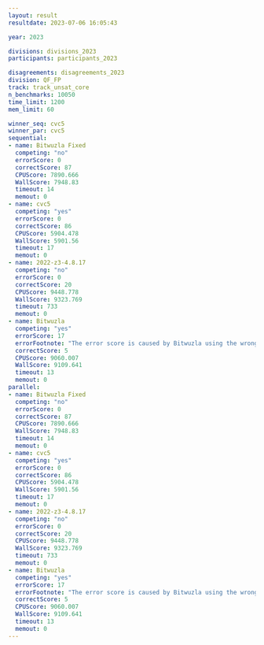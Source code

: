 ```yaml
---
layout: result
resultdate: 2023-07-06 16:05:43

year: 2023

divisions: divisions_2023
participants: participants_2023

disagreements: disagreements_2023
division: QF_FP
track: track_unsat_core
n_benchmarks: 10050
time_limit: 1200
mem_limit: 60

winner_seq: cvc5
winner_par: cvc5
sequential:
- name: Bitwuzla Fixed
  competing: "no"
  errorScore: 0
  correctScore: 87
  CPUScore: 7890.666
  WallScore: 7948.83
  timeout: 14
  memout: 0
- name: cvc5
  competing: "yes"
  errorScore: 0
  correctScore: 86
  CPUScore: 5904.478
  WallScore: 5901.56
  timeout: 17
  memout: 0
- name: 2022-z3-4.8.17
  competing: "no"
  errorScore: 0
  correctScore: 20
  CPUScore: 9448.778
  WallScore: 9323.769
  timeout: 733
  memout: 0
- name: Bitwuzla
  competing: "yes"
  errorScore: 17
  errorFootnote: "The error score is caused by Bitwuzla using the wrong names in the unsat core output (syntactic problems).  It does not indicate an unsoundness."
  correctScore: 5
  CPUScore: 9060.007
  WallScore: 9109.641
  timeout: 13
  memout: 0
parallel:
- name: Bitwuzla Fixed
  competing: "no"
  errorScore: 0
  correctScore: 87
  CPUScore: 7890.666
  WallScore: 7948.83
  timeout: 14
  memout: 0
- name: cvc5
  competing: "yes"
  errorScore: 0
  correctScore: 86
  CPUScore: 5904.478
  WallScore: 5901.56
  timeout: 17
  memout: 0
- name: 2022-z3-4.8.17
  competing: "no"
  errorScore: 0
  correctScore: 20
  CPUScore: 9448.778
  WallScore: 9323.769
  timeout: 733
  memout: 0
- name: Bitwuzla
  competing: "yes"
  errorScore: 17
  errorFootnote: "The error score is caused by Bitwuzla using the wrong names in the unsat core output (syntactic problems).  It does not indicate an unsoundness."
  correctScore: 5
  CPUScore: 9060.007
  WallScore: 9109.641
  timeout: 13
  memout: 0
---
```

